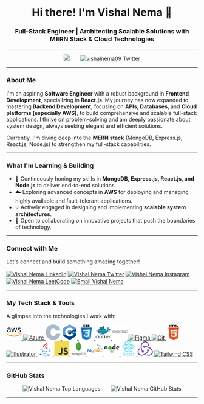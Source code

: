 <h1 align="center">Hi there! I'm Vishal Nema 👋</h1>

<h3 align="center">Full-Stack Engineer | Architecting Scalable Solutions with MERN Stack & Cloud Technologies</h3>

---

<p align="center">
  <a href="https://komarev.com/ghpvc/?username=vishalnema09&label=Profile%20views&color=0e75b6&style=flat" alt="vishalnema09">
    <img src="https://komarev.com/ghpvc/?username=vishalnema09&label=Profile%20views&color=0e75b6&style=flat" />
  </a>
  &nbsp; &nbsp; &nbsp;
  <a href="https://twitter.com/vishalnema09" target="_blank">
    <img src="https://img.shields.io/twitter/follow/vishalnema09?logo=twitter&style=for-the-badge" alt="vishalnema09 Twitter" />
  </a>
</p>

---

### About Me

I'm an aspiring **Software Engineer** with a robust background in **Frontend Development**, specializing in **React.js**. My journey has now expanded to mastering **Backend Development**, focusing on **APIs**, **Databases**, and **Cloud platforms (especially AWS)**, to build comprehensive and scalable full-stack applications. I thrive on problem-solving and am deeply passionate about system design, always seeking elegant and efficient solutions.

Currently, I'm diving deep into the **MERN stack** (MongoDB, Express.js, React.js, Node.js) to strengthen my full-stack capabilities.

---

### What I'm Learning & Building

- 🚀 Continuously honing my skills in **MongoDB, Express.js, React.js, and Node.js** to deliver end-to-end solutions.
- ☁️ Exploring advanced concepts in **AWS** for deploying and managing highly available and fault-tolerant applications.
- 💡 Actively engaged in designing and implementing **scalable system architectures**.
- 🤝 Open to collaborating on innovative projects that push the boundaries of technology.

---

### Connect with Me

Let's connect and build something amazing together!

<p align="left">
  <a href="https://linkedin.com/in/vishalnema01" target="_blank"><img align="center" src="https://raw.githubusercontent.com/rahuldkjain/github-profile-readme-generator/master/src/images/icons/Social/linked-in-alt.svg" alt="Vishal Nema LinkedIn" height="30" width="40" /></a>
  <a href="https://twitter.com/vishalnema09" target="_blank"><img align="center" src="https://raw.githubusercontent.com/rahuldkjain/github-profile-readme-generator/master/src/images/icons/Social/twitter.svg" alt="Vishal Nema Twitter" height="30" width="40" /></a>
  <a href="https://instagram.com/vishalnema09" target="_blank"><img align="center" src="https://raw.githubusercontent.com/rahuldkjain/github-profile-readme-generator/master/src/images/icons/Social/instagram.svg" alt="Vishal Nema Instagram" height="30" width="40" /></a>
  <a href="https://www.leetcode.com/vishalnema09" target="_blank"><img align="center" src="https://raw.githubusercontent.com/rahuldkjain/github-profile-readme-generator/master/src/images/icons/Social/leet-code.svg" alt="Vishal Nema LeetCode" height="30" width="40" /></a>
  <a href="mailto:vishalnema23@gmail.com"><img align="center" src="https://img.shields.io/badge/Email-D14836?style=for-the-badge&logo=gmail&logoColor=white" alt="Email Vishal Nema" height="30" /></a>
</p>

---

### My Tech Stack & Tools

A glimpse into the technologies I work with:

<p align="left">
  <a href="https://aws.amazon.com" target="_blank" rel="noreferrer"> <img src="https://raw.githubusercontent.com/devicons/devicon/master/icons/amazonwebservices/amazonwebservices-original-wordmark.svg" alt="AWS" width="40" height="40"/> </a>
  <a href="https://azure.microsoft.com/en-in/" target="_blank" rel="noreferrer"> <img src="https://www.vectorlogo.zone/logos/microsoft_azure/microsoft_azure-icon.svg" alt="Azure" width="40" height="40"/> </a>
  <a href="https://www.cprogramming.com/" target="_blank" rel="noreferrer"> <img src="https://raw.githubusercontent.com/devicons/devicon/master/icons/c/c-original.svg" alt="C" width="40" height="40"/> </a>
  <a href="https://www.w3schools.com/cpp/" target="_blank" rel="noreferrer"> <img src="https://raw.githubusercontent.com/devicons/devicon/master/icons/cplusplus/cplusplus-original.svg" alt="C++" width="40" height="40"/> </a>
  <a href="https://www.w3schools.com/css/" target="_blank" rel="noreferrer"> <img src="https://raw.githubusercontent.com/devicons/devicon/master/icons/css3/css3-original-wordmark.svg" alt="CSS3" width="40" height="40"/> </a>
  <a href="https://www.docker.com/" target="_blank" rel="noreferrer"> <img src="https://raw.githubusercontent.com/devicons/devicon/master/icons/docker/docker-original-wordmark.svg" alt="Docker" width="40" height="40"/> </a>
  <a href="https://expressjs.com" target="_blank" rel="noreferrer"> <img src="https://raw.githubusercontent.com/devicons/devicon/master/icons/express/express-original-wordmark.svg" alt="Express.js" width="40" height="40"/> </a>
  <a href="https://www.figma.com/" target="_blank" rel="noreferrer"> <img src="https://www.vectorlogo.zone/logos/figma/figma-icon.svg" alt="Figma" width="40" height="40"/> </a>
  <a href="https://git-scm.com/" target="_blank" rel="noreferrer"> <img src="https://www.vectorlogo.zone/logos/git-scm/git-scm-icon.svg" alt="Git" width="40" height="40"/> </a>
  <a href="https://www.w3.org/html/" target="_blank" rel="noreferrer"> <img src="https://raw.githubusercontent.com/devicons/devicon/master/icons/html5/html5-original-wordmark.svg" alt="HTML5" width="40" height="40"/> </a>
  <a href="https://www.adobe.com/in/products/illustrator.html" target="_blank" rel="noreferrer"> <img src="https://www.vectorlogo.zone/logos/adobe_illustrator/adobe_illustrator-icon.svg" alt="Illustrator" width="40" height="40"/> </a>
  <a href="https://www.java.com" target="_blank" rel="noreferrer"> <img src="https://raw.githubusercontent.com/devicons/devicon/master/icons/java/java-original.svg" alt="Java" width="40" height="40"/> </a>
  <a href="https://developer.mozilla.org/en-US/docs/Web/JavaScript" target="_blank" rel="noreferrer"> <img src="https://raw.githubusercontent.com/devicons/devicon/master/icons/javascript/javascript-original.svg" alt="JavaScript" width="40" height="40"/> </a>
  <a href="https://www.mongodb.com/" target="_blank" rel="noreferrer"> <img src="https://raw.githubusercontent.com/devicons/devicon/master/icons/mongodb/mongodb-original-wordmark.svg" alt="MongoDB" width="40" height="40"/> </a>
  <a href="https://www.mysql.com/" target="_blank" rel="noreferrer"> <img src="https://raw.githubusercontent.com/devicons/devicon/master/icons/mysql/mysql-original-wordmark.svg" alt="MySQL" width="40" height="40"/> </a>
  <a href="https://nodejs.org" target="_blank" rel="noreferrer"> <img src="https://raw.githubusercontent.com/devicons/devicon/master/icons/nodejs/nodejs-original-wordmark.svg" alt="Node.js" width="40" height="40"/> </a>
  <a href="https://reactjs.org/" target="_blank" rel="noreferrer"> <img src="https://raw.githubusercontent.com/devicons/devicon/master/icons/react/react-original-wordmark.svg" alt="React" width="40" height="40"/> </a>
  <a href="https://redux.js.org" target="_blank" rel="noreferrer"> <img src="https://raw.githubusercontent.com/devicons/devicon/master/icons/redux/redux-original.svg" alt="Redux" width="40" height="40"/> </a>
  <a href="https://tailwindcss.com/" target="_blank" rel="noreferrer"> <img src="https://www.vectorlogo.zone/logos/tailwindcss/tailwindcss-icon.svg" alt="Tailwind CSS" width="40" height="40"/> </a>
</p>

---

### GitHub Stats

<p align="center">
  <img src="https://github-readme-stats.vercel.app/api/top-langs?username=vishalnema09&show_icons=true&locale=en&layout=compact&theme=vision-friendly-dark" alt="Vishal Nema Top Languages" />
  &nbsp; &nbsp; &nbsp;
  <img src="https://github-readme-stats.vercel.app/api?username=vishalnema09&show_icons=true&locale=en&theme=vision-friendly-dark" alt="Vishal Nema GitHub Stats" />
</p>

---
